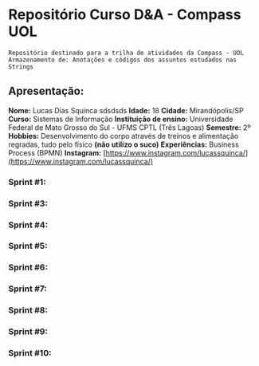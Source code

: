 # Repositório Curso D&A - Compass UOL
    Repositório destinado para a trilha de atividades da Compass - UOL
    Armazenamento de: Anotações e códigos dos assuntos estudados nas Strings


## Apresentação:
**Nome:** Lucas Dias Squinca
sdsdsds
**Idade:** 18
**Cidade:** Mirandópolis/SP
**Curso:** Sistemas de Informação
**Instituição de ensino:** Universidade Federal de Mato Grosso do Sul - UFMS CPTL (Três Lagoas)
**Semestre:** 2º
**Hobbies:** Desenvolvimento do corpo através de treinos e alimentação regradas, tudo pelo físico __(não utilizo o suco)__
**Experiências:** Business Process (BPMN)
**Instagram:** [https://www.instagram.com/lucassquinca/](https://www.instagram.com/lucassquinca/)

### Sprint #1:
    
### Sprint #3:

### Sprint #4:

### Sprint #5:

### Sprint #6:

### Sprint #7:

### Sprint #8:

### Sprint #9:

### Sprint #10:
